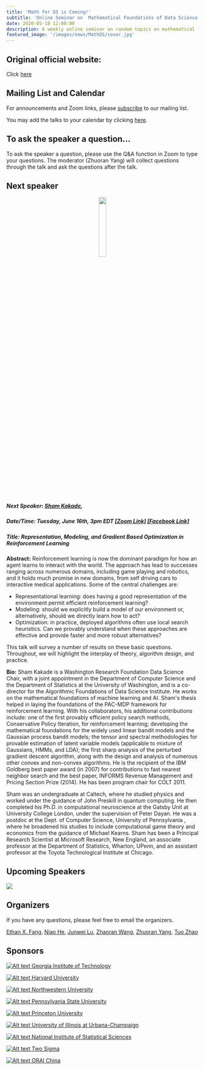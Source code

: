 ```yaml
---
title: 'Math for DS is Coming!'
subtitle: 'Online Seminar on  Mathematical Foundations of Data Science'
date: 2020-05-18 12:00:00
description: A weekly online seminar on random topics on mathematical foundations of machine learning, statistics and optimization
featured_image: '/images/news/MathDS/cover.jpg'
---
```


## Original official website:
Click [here](https://sites.google.com/view/seminarmathdatascience/home)

## Mailing List and Calendar

For announcements and Zoom links, please [subscribe](https://docs.google.com/forms/d/e/1FAIpQLSfFidZVxlQKpaSc7Deu80gKoflvgYSQspST0l1UyhD6vkZfIA/viewform?usp=sf_link) to our mailing list.

You may add the talks to your calendar by clicking [here](https://www.google.com/calendar/render?cid=princeton.edu_rn1k9ev6hgesqaskquv54mb71g@group.calendar.google.com).

## To ask the speaker a question...

To ask the speaker a question, please use the Q&A function in Zoom to type your questions. The moderator (Zhuoran Yang) will collect questions through the talk and ask the questions after the talk.

## Next speaker

 <p align="center"><img width="20%" src="/images/news/MathDS/sham.jpg" /></p>

##### **Next Speaker:** [**Sham Kakade**](https://homes.cs.washington.edu/~sham/),
##### **Date/Time:** Tuesday, June 16th, 3pm EDT [**[Zoom Link]**](https://psu.zoom.us/j/95512102924) [**[Facebook Link]**](https://www.facebook.com/events/386962575571261)
##### **Title:** Representation, Modeling, and Gradient Based Optimization in Reinforcement Learning

**Abstract:** Reinforcement learning is now the dominant paradigm for how an agent learns to interact with the world. The approach has lead to successes ranging across numerous domains, including game playing and robotics, and it holds much promise in new domains, from self driving cars to interactive medical applications. Some of the central challenges are:

- Representational learning: does having a good representation of the environment permit efficient reinforcement learning?
- Modeling: should we explicitly build a model of our environment or, alternatively, should we directly learn how to act?
- Optimization: in practice, deployed algorithms often use local search heuristics. Can we provably understand  when these approaches are effective and provide faster and more robust alternatives?

This talk will survey a number of results on these basic questions. Throughout, we will  highlight the interplay of theory, algorithm design, and practice.

**Bio:** Sham Kakade is a Washington Research Foundation Data Science Chair, with a joint appointment in the Department of Computer Science and the Department of Statistics at the University of Washington, and is a co-director for the Algorithmic Foundations of Data Science Institute. He works on the mathematical foundations of machine learning and AI. Sham's thesis helped in laying the foundations of the PAC-MDP framework for reinforcement learning. With his collaborators, his additional contributions include: one of the first provably efficient policy search methods, Conservative Policy Iteration, for reinforcement learning; developing the mathematical foundations for the widely used linear bandit models and the Gaussian process bandit models; the tensor and spectral methodologies for provable estimation of latent variable models (applicable to mixture of Gaussians, HMMs, and LDA); the first sharp analysis of the perturbed gradient descent algorithm, along with the design and analysis of numerous other convex and non-convex algorithms. He is the recipient of the IBM Goldberg best paper award (in 2007) for contributions to fast nearest neighbor search and the best paper, INFORMS Revenue Management and Pricing Section Prize (2014). He has been program chair for COLT 2011.

Sham was an undergraduate at Caltech, where he studied physics and worked under the guidance of John Preskill in quantum computing. He then completed his Ph.D. in computational neuroscience at the Gatsby Unit at University College London, under the supervision of Peter Dayan. He was a postdoc at the Dept. of Computer Science, University of Pennsylvania , where he broadened his studies to include computational game theory and economics from the guidance of Michael Kearns. Sham has been a Principal Research Scientist at Microsoft Research, New England, an associate professor at the Department of Statistics, Wharton, UPenn, and an assistant professor at the Toyota Technological Institute at Chicago.

## Upcoming Speakers

![](/images/news/MathDS/speakers.png)

## Organizers

If you have any questions, please feel free to email the organizers.

[Ethan X. Fang](http://www.personal.psu.edu/xxf13/), [Niao He](http://niaohe.ise.illinois.edu/), [Junwei Lu](https://www.hsph.harvard.edu/junwei-lu/), [Zhaoran Wang](https://www.mccormick.northwestern.edu/research-faculty/directory/profiles/wang-zhaoran.html),  [Zhuoran Yang](http://www.princeton.edu/~zy6/), [Tuo Zhao](https://www2.isye.gatech.edu/~tzhao80/)

## Sponsors

[![Alt text](/images/news/MathDS/GaTech.png) Georgia Institute of Technology](https://www.gatech.edu/)

[![Alt text](/images/news/MathDS/Harvard.png) Harvard University](https://www.harvard.edu/)

[![Alt text](/images/news/MathDS/NWU.png) Northwestern University](https://www.northwestern.edu/)

[![Alt text](/images/news/MathDS/PSU.png) Pennsylvania State University](https://www.psu.edu/)

[![Alt text](/images/news/MathDS/Princeton.png) Princeton University](https://www.princeton.edu/)

[![Alt text](/images/news/MathDS/UIUC.png) University of Illinois at Urbana-Champaign](https://illinois.edu/)

[![Alt text](/images/news/MathDS/NISS.png) National Institute of Statistical Sciences](https://www.niss.org/)

[![Alt text](/images/news/MathDS/2sigma.png) Two Sigma](https://www.twosigma.com/)

[![Alt text](/images/news/MathDS/ORAI.png) ORAI China](/)
